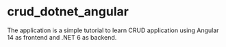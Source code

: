# crud_dotnet_angular
The application is a simple tutorial to learn CRUD application using Angular 14 as frontend and .NET 6 as backend.
